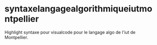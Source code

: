 # syntaxelangagealgorithmiqueiutmontpellier
Highlight syntaxe pour visualcode pour le langage algo de l'iut de Montpellier.
